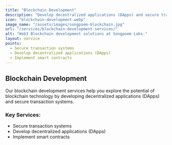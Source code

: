 ```yaml
---
title: "Blockchain Development"
description: "Develop decentralized applications (DApps) and secure transaction systems using blockchain technology."
icon: "blockchain-development.webp"
image_name: "/assets/images/songpoem-blockchain.jpg"
url: "/services/blockchain-development-services/"
alt: "Web3 Blockchain development solutions at Songpoem Labs."
layout: service
points:
  - Secure transaction systems
  - Develop decentralized applications (DApps)
  - Implement smart contracts
---
```

## Blockchain Development

Our blockchain development services help you explore the potential of blockchain technology by developing decentralized applications (DApps) and secure transaction systems.

### Key Services:
- Secure transaction systems
- Develop decentralized applications (DApps)
- Implement smart contracts
